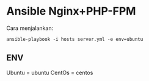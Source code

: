 # Ansible Nginx+PHP-FPM

Cara menjalankan:
```
ansible-playbook -i hosts server.yml -e env=ubuntu
```

## ENV
Ubuntu = ubuntu
CentOs = centos